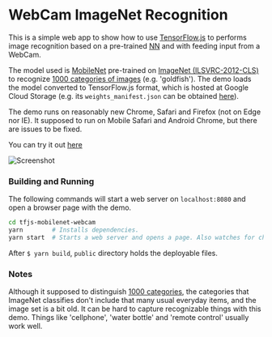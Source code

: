 
# WebCam ImageNet Recognition

This is a simple web app to show how to use
[TensorFlow.js](https://js.tensorflow.org/) to performs image recognition
based on a pre-trained
[NN](https://en.wikipedia.org/wiki/Artificial_neural_network)
and with feeding input from a WebCam.

The model used is [MobileNet](https://arxiv.org/abs/1704.04861)
pre-trained on
[ImageNet (ILSVRC-2012-CLS)](http://www.image-net.org/challenges/LSVRC/2012/)
to recognize [1000 categories of images](src/imagenet_classes.js)
(e.g. 'goldfish').
The demo loads the model converted to TensorFlow.js format,
which is hosted at Google Cloud Storage
(e.g. its `weights_manifest.json` can be obtained
[here](https://storage.googleapis.com/tfjs-models/savedmodel/mobilenet_v1_1.0_224/weights_manifest.json)).

The demo runs on reasonably new Chrome, Safari and Firefox (not on Edge nor IE).
It supposed to run on Mobile Safari and Android Chrome,
but there are issues to be fixed.

You can try it out
[here](https://s3-ap-northeast-1.amazonaws.com/hideya-public/marulabo/mobilenet-webcam/index.html)

![Screenshot](https://i.imgur.com/bAglYvd.png)

### Building and Running

The following commands will start a web server on `localhost:8080`
and open a browser page with the demo.

```bash
cd tfjs-mobilenet-webcam
yarn        # Installs dependencies.
yarn start  # Starts a web server and opens a page. Also watches for changes.
```

After `$ yarn build`, `public` directory holds the deployable files.

### Notes

Although it supposed to distinguish [1000 categories](src/imagenet_classes.js),
the categories that ImageNet classifies don't include that many
usual everyday items, and the image set is a bit old.
It can be hard to capture recognizable things with this demo.
Things like 'cellphone', 'water bottle' and 'remote control' usually work well.
